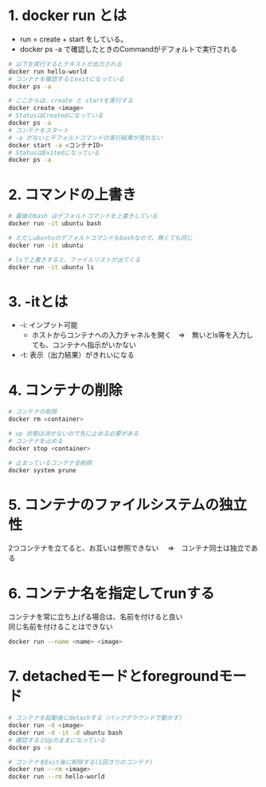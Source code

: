 # 1. docker run とは
* run = create + start をしている。
* docker ps -a で確認したときのCommandがデフォルトで実行される

```sh
# 以下を実行するとテキストが出力される
docker run hello-world
# コンテナを確認するとexitになっている
docker ps -a

# ここからは、create と startを実行する
docker create <image>
# StatusはCreatedになっている
docker ps -a
# コンテナをスタート
# -a がないとデフォルトコマンドの実行結果が見れない
docker start -a <コンテナID>
# StatusはExitedになっている
docker ps -a
```

# 2. コマンドの上書き

```sh
# 最後のbash はデフォルトコマンドを上書きしている
docker run -it ubuntu bash

# ただしubuntuのデフォルトコマンドもbashなので、無くても同じ
docker run -it ubuntu

# lsで上書きすると、ファイルリストが出てくる
docker run -it ubuntu ls
```

# 3. -itとは
* -i: インプット可能
    * ホストからコンテナへの入力チャネルを開く　⇒　無いとls等を入力しても、コンテナへ指示がいかない
* -t: 表示（出力結果）がきれいになる

# 4. コンテナの削除
```sh
# コンテナの削除
docker rm <container> 

# up 状態は消せないので先に止める必要がある
# コンテナを止める
docker stop <container>

# 止まっているコンテナ全削除
docker system prune
```

# 5. コンテナのファイルシステムの独立性
2つコンテナを立てると、お互いは参照できない
　⇒　コンテナ同士は独立である

# 6. コンテナ名を指定してrunする
コンテナを常に立ち上げる場合は、名前を付けると良い  
同じ名前を付けることはできない
```sh
docker run --name <name> <image>
```

# 7. detachedモードとforegroundモード
```sh
# コンテナを起動後にdetachする（バックグラウンドで動かす）
docker run -d <image>
docker run -d -it -d ubuntu bash
# 確認するとUpのままになっている
docker ps -a

# コンテナをExit後に削除する(1回きりのコンテナ)
docker run --rm <image>
docker run --rm hello-world